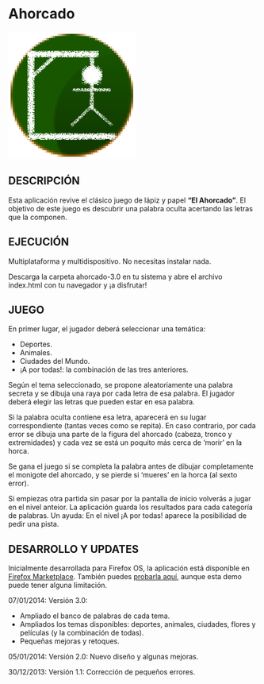 # Ahorcado

![Ahorcado Logo](https://raw.githubusercontent.com/Webierta/ahorcado/master/ahorcado-3.0/icon256.png)

## DESCRIPCIÓN

Esta aplicación revive el clásico juego de lápiz y papel **“El Ahorcado”**. El objetivo de este juego es descubrir una palabra oculta acertando las letras que la componen.

## EJECUCIÓN

Multiplataforma y multidispositivo. No necesitas instalar nada. 

Descarga la carpeta ahorcado-3.0 en tu sistema y abre el archivo index.html con tu navegador y ¡a disfrutar!

## JUEGO

En primer lugar, el jugador deberá seleccionar una temática:

* Deportes.
* Animales.
* Ciudades del Mundo.
* ¡A por todas!: la combinación de las tres anteriores.

Según el tema seleccionado, se propone aleatoriamente una palabra secreta y se dibuja una raya por cada letra de esa palabra. El jugador deberá elegir las letras que pueden estar en esa palabra.

Si la palabra oculta contiene esa letra, aparecerá en su lugar correspondiente (tantas veces como se repita). En caso contrario, por cada error se dibuja una parte de la figura del ahorcado (cabeza, tronco y extremidades) y cada vez se está un poquito más cerca de ‘morir’ en la horca.

Se gana el juego si se completa la palabra antes de dibujar completamente el monigote del ahorcado, y se pierde si ‘mueres’ en la horca (al sexto error).

Si empiezas otra partida sin pasar por la pantalla de inicio volverás a jugar en el nivel anteior. La aplicación guarda los resultados para cada categoría de palabras. Un ayuda: En el nivel ¡A por todas! aparece la posibilidad de pedir una pista.

## DESARROLLO Y UPDATES

Inicialmente desarrollada para Firefox OS, la aplicación está disponible en [Firefox Marketplace](https://marketplace.firefox.com/app/ahorcado). También puedes [probarla aquí](http://webierta.50webs.com/), aunque esta demo puede tener alguna limitación.

07/01/2014: Versión 3.0:
- Ampliado el banco de palabras de cada tema.
- Ampliados los temas disponibles: deportes, animales, ciudades, flores y películas (y la combinación de todas).
- Pequeñas mejoras y retoques.

05/01/2014: Versión 2.0: Nuevo diseño y algunas mejoras.

30/12/2013: Versión 1.1: Corrección de pequeños errores.
